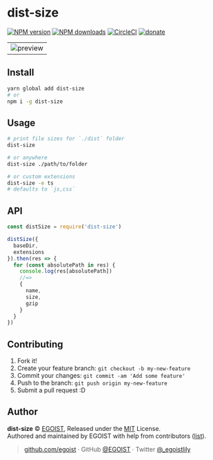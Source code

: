 
# dist-size

[![NPM version](https://img.shields.io/npm/v/dist-size.svg?style=flat)](https://npmjs.com/package/dist-size) [![NPM downloads](https://img.shields.io/npm/dm/dist-size.svg?style=flat)](https://npmjs.com/package/dist-size) [![CircleCI](https://circleci.com/gh/egoist/dist-size/tree/master.svg?style=shield)](https://circleci.com/gh/egoist/dist-size/tree/master)  [![donate](https://img.shields.io/badge/$-donate-ff69b4.svg?maxAge=2592000&style=flat)](https://github.com/egoist/donate)

<table>
  <tr>
    <td><img src="https://i.loli.net/2017/08/06/59869d6f344da.png" alt="preview"></td>
  </tr>
</table>

## Install

```bash
yarn global add dist-size
# or
npm i -g dist-size
```

## Usage

```bash
# print file sizes for `./dist` folder
dist-size

# or anywhere
dist-size ./path/to/folder

# or custom extensions
dist-size -e ts
# defaults to `js,css`
```

## API

```js
const distSize = require('dist-size')

distSize({
  baseDir,
  extensions
}).then(res => {
  for (const absolutePath in res) {
    console.log(res[absolutePath])
    //=>
    {
      name,
      size,
      gzip
    }
  }
})
```

## Contributing

1. Fork it!
2. Create your feature branch: `git checkout -b my-new-feature`
3. Commit your changes: `git commit -am 'Add some feature'`
4. Push to the branch: `git push origin my-new-feature`
5. Submit a pull request :D


## Author

**dist-size** © [EGOIST](https://github.com/egoist), Released under the [MIT](./LICENSE) License.<br>
Authored and maintained by EGOIST with help from contributors ([list](https://github.com/egoist/dist-size/contributors)).

> [github.com/egoist](https://github.com/egoist) · GitHub [@EGOIST](https://github.com/egoist) · Twitter [@_egoistlily](https://twitter.com/_egoistlily)
